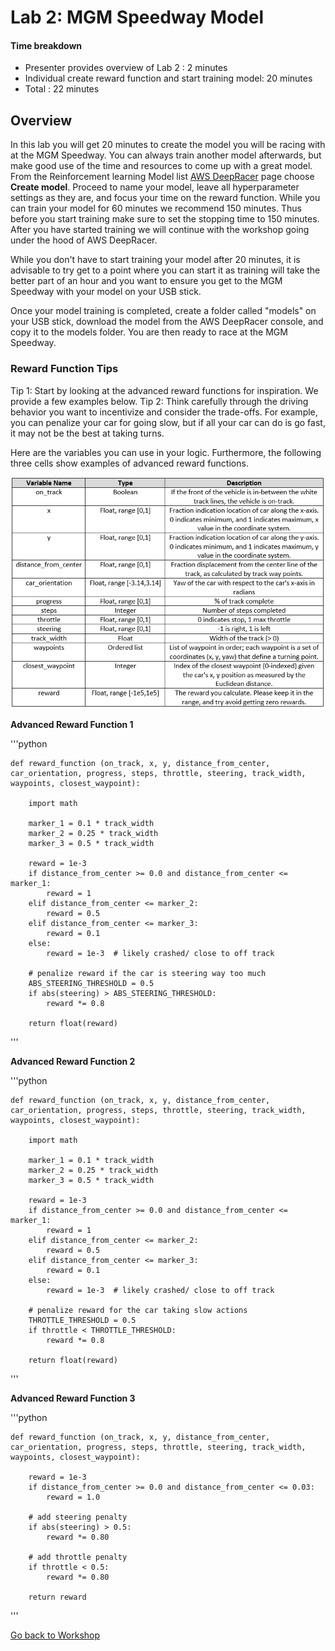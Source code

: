 # Lab 2: MGM Speedway Model

#### Time breakdown

- Presenter provides overview of Lab 2                      :  2 minutes
- Individual create reward function and start training model: 20 minutes
- Total                                                     : 22 minutes


## Overview

In this lab you will get 20 minutes to create the model you will be racing with at the MGM Speedway. You can always train another model afterwards, but make good use of the time and resources to come up with a great model. From the Reinforcement learning Model list [AWS DeepRacer](https://console.aws.amazon.com/deepracer/) page choose **Create model**. Proceed to name your model, leave all hyperparameter settings as they are, and focus your time on the reward function. While you can train your model for 60 minutes we recommend 150 minutes. Thus before you start training make sure to set the stopping time to 150 minutes. After you have started training we will continue with the workshop going under the hood of AWS DeepRacer.

While you don't have to start training your model after 20 minutes, it is advisable to try get to a point where you can start it as training will take the better part of an hour and you want to ensure you get to the MGM Speedway with your model on your USB stick.

Once your model training is completed, create a folder called "models" on your USB stick, download the model from the AWS DeepRacer console, and copy it to the models folder. You are then ready to race at the MGM Speedway.

### Reward Function Tips
Tip 1: Start by looking at the advanced reward functions for inspiration. We provide a few examples below.
Tip 2: Think carefully through the driving behavior you want to incentivize and consider the trade-offs. For example, you can penalize your car for going slow, but if all your car can do is go fast, it may not be the best at taking turns.

Here are the variables you can use in your logic. 
Furthermore, the following three cells show examples of advanced reward functions.

![Reward Function Variables](img/reward_vars.png)


**Advanced Reward Function 1**


'''python

    def reward_function (on_track, x, y, distance_from_center, car_orientation, progress, steps, throttle, steering, track_width, waypoints, closest_waypoint):

        import math

        marker_1 = 0.1 * track_width
        marker_2 = 0.25 * track_width
        marker_3 = 0.5 * track_width

        reward = 1e-3
        if distance_from_center >= 0.0 and distance_from_center <= marker_1:
            reward = 1
        elif distance_from_center <= marker_2:
            reward = 0.5
        elif distance_from_center <= marker_3:
            reward = 0.1
        else:
            reward = 1e-3  # likely crashed/ close to off track

        # penalize reward if the car is steering way too much
        ABS_STEERING_THRESHOLD = 0.5
        if abs(steering) > ABS_STEERING_THRESHOLD:
            reward *= 0.8

        return float(reward)
'''


**Advanced Reward Function 2**


'''python

    def reward_function (on_track, x, y, distance_from_center, car_orientation, progress, steps, throttle, steering, track_width, waypoints, closest_waypoint):

        import math

        marker_1 = 0.1 * track_width
        marker_2 = 0.25 * track_width
        marker_3 = 0.5 * track_width

        reward = 1e-3
        if distance_from_center >= 0.0 and distance_from_center <= marker_1:
            reward = 1
        elif distance_from_center <= marker_2:
            reward = 0.5
        elif distance_from_center <= marker_3:
            reward = 0.1
        else:
            reward = 1e-3  # likely crashed/ close to off track

        # penalize reward for the car taking slow actions
        THROTTLE_THRESHOLD = 0.5
        if throttle < THROTTLE_THRESHOLD:
            reward *= 0.8

        return float(reward)
'''


**Advanced Reward Function 3**


'''python

    def reward_function (on_track, x, y, distance_from_center, car_orientation, progress, steps, throttle, steering, track_width, waypoints, closest_waypoint):

        reward = 1e-3
        if distance_from_center >= 0.0 and distance_from_center <= 0.03:
            reward = 1.0

        # add steering penalty
        if abs(steering) > 0.5:
            reward *= 0.80

        # add throttle penalty
        if throttle < 0.5:
            reward *= 0.80

        return reward
'''


[Go back to Workshop](https://github.com/aws-samples/aws-deepracer-workshops/blob/master/README.md)

